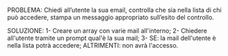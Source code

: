 PROBLEMA: Chiedi all’utente la sua email, controlla che sia nella lista di chi può accedere, stampa un messaggio appropriato sull’esito del controllo.

SOLUZIONE:
1- Creare un array con varie mail all'interno;
2- Chiedere all'utente tramite un prompt qual'è la sua mail;
3- SE: la mail dell'utente è nella lista potrà accedere;
    ALTRIMENTI: non avrà l'accesso.